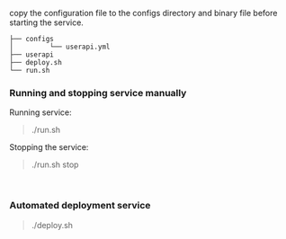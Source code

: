 
copy the configuration file to the configs directory and binary file before starting the service.

```
├── configs
│         └── userapi.yml
├── userapi
├── deploy.sh
└── run.sh
```

### Running and stopping service manually

Running service:

> ./run.sh

Stopping the service:

> ./run.sh stop

<br>

### Automated deployment service

> ./deploy.sh
